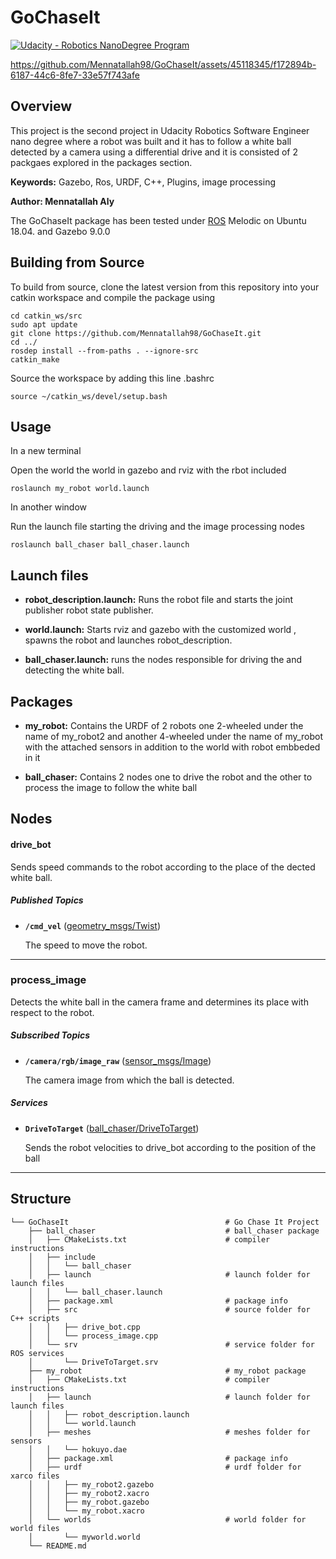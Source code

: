 # GoChaseIt
[![Udacity - Robotics NanoDegree Program](https://s3-us-west-1.amazonaws.com/udacity-robotics/Extra+Images/RoboND_flag.png)](https://www.udacity.com/robotics)


https://github.com/Mennatallah98/GoChaseIt/assets/45118345/f172894b-6187-44c6-8fe7-33e57f743afe


## Overview

This project is the second project in Udacity Robotics Software Engineer nano degree where a robot was built and it has to follow a white ball detected by a camera using a differential drive and it is consisted of 2 packgaes explored in the packages section.

**Keywords:** Gazebo, Ros, URDF, C++, Plugins, image processing


**Author: Mennatallah Aly<br />**


The GoChaseIt package has been tested under [ROS] Melodic on Ubuntu 18.04. and Gazebo 9.0.0



## Building from Source

To build from source, clone the latest version from this repository into your catkin workspace and compile the package using

	cd catkin_ws/src
	sudo apt update
	git clone https://github.com/Mennatallah98/GoChaseIt.git
	cd ../
	rosdep install --from-paths . --ignore-src
	catkin_make
	
Source the workspace by adding this line .bashrc

	source ~/catkin_ws/devel/setup.bash


## Usage

In a new terminal

Open the world the world in gazebo and rviz with the rbot included

	roslaunch my_robot world.launch

In another window 

Run the launch file starting the driving and the image processing nodes

	roslaunch ball_chaser ball_chaser.launch


## Launch files

* **robot_description.launch:** Runs the robot file and starts the joint publisher robot state publisher.

* **world.launch:** Starts rviz and gazebo with the customized world , spawns the robot and launches robot_description.

* **ball_chaser.launch:** runs the nodes responsible for driving the and detecting the white ball.
 
## Packages

* **my_robot:** Contains the URDF of 2 robots one 2-wheeled under the name of my_robot2 and another 4-wheeled under the name of my_robot with the attached sensors in addition to the world with robot embbeded in it 

* **ball_chaser:** Contains 2 nodes one to drive the robot and the other to process the image to follow the white ball

## Nodes

 #### drive_bot

Sends speed commands to the robot according to the place of the dected white ball.


##### Published Topics

* **`/cmd_vel`** ([geometry_msgs/Twist])

	The speed to move the robot.
	
***		
 ### process_image

Detects the white ball in the camera frame and determines its place with respect to the robot.


##### Subscribed Topics

* **`/camera/rgb/image_raw`** ([sensor_msgs/Image])

	The camera image from which the ball is detected.

##### Services

* **`DriveToTarget`** ([ball_chaser/DriveToTarget])

	Sends the robot velocities to drive_bot according to the position of the ball
	
---	

## Structure

	└── GoChaseIt                                   # Go Chase It Project
	    ├── ball_chaser                             # ball_chaser package
	    │   ├── CMakeLists.txt                      # compiler instructions
	    │   ├── include
	    │   │   └── ball_chaser
	    │   ├── launch                              # launch folder for launch files 
	    │   │   └── ball_chaser.launch
	    │   ├── package.xml                         # package info 
	    │   ├── src                                 # source folder for C++ scripts
	    │   │   ├── drive_bot.cpp
	    │   │   └── process_image.cpp
	    │   └── srv                                 # service folder for ROS services
	    │       └── DriveToTarget.srv
	    ├── my_robot                                # my_robot package
	    │   ├── CMakeLists.txt                      # compiler instructions
	    │   ├── launch                              # launch folder for launch files 
	    │   │   ├── robot_description.launch
	    │   │   └── world.launch
	    │   ├── meshes                              # meshes folder for sensors
	    │   │   └── hokuyo.dae
	    │   ├── package.xml                         # package info
	    │   ├── urdf                                # urdf folder for xarco files
	    │   │   ├── my_robot2.gazebo
	    │   │   ├── my_robot2.xacro
	    │   │   ├── my_robot.gazebo
	    │   │   └── my_robot.xacro
	    │   └── worlds                              # world folder for world files
	    │       └── myworld.world
	    └── README.md

[ROS]: http://www.ros.org
[geometry_msgs/Twist]: http://docs.ros.org/en/melodic/api/geometry_msgs/html/msg/Twist.html
[sensor_msgs/Image]: http://docs.ros.org/en/noetic/api/sensor_msgs/html/msg/Image.html
[ball_chaser/DriveToTarget]: https://github.com/Mennatallah98/GoChaseIt/blob/main/ball_chaser/srv/DriveToTarget.srv

